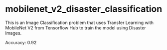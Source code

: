 # mobilenet_v2_disaster_classification
  This is an Image Classification problem that uses Transfer Learning with MobileNet V2 from Tensorflow Hub to train the model using Disaster Images.
  
  Accuracy: 0.92
